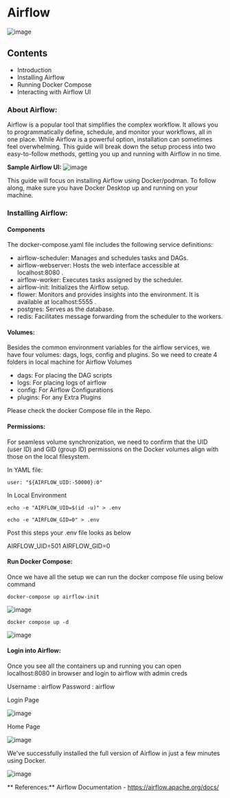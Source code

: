 # Airflow
![image](https://github.com/raviteja10096/Airflow/assets/33113373/616ab9f8-5782-4179-b13d-e9a1a131186a)

## Contents
- Introduction
- Installing Airflow
- Running Docker Compose
- Interacting with Airflow UI

### About Airflow:

Airflow is a popular tool that simplifies the complex workflow. It allows you to programmatically define, schedule, and monitor your workflows, all in one place. While Airflow is a powerful option, installation can sometimes feel overwhelming. This guide will break down the setup process into two easy-to-follow methods, getting you up and running with Airflow in no time.

**Sample Airflow UI:**
![image](https://github.com/raviteja10096/Airflow/assets/33113373/54f4ffde-96ce-4d5b-9bac-3f4bc969f7a7)


This guide will focus on installing Airflow using Docker/podman. To follow along, make sure you have Docker Desktop up and running on your machine.

### Installing Airflow:

#### Components
The docker-compose.yaml file includes the following service definitions: 

- airflow-scheduler: Manages and schedules tasks and DAGs.
- airflow-webserver: Hosts the web interface accessible at localhost:8080 .
- airflow-worker: Executes tasks assigned by the scheduler.
- airflow-init: Initializes the Airflow setup. 
- flower: Monitors and provides insights into the environment. It is available at localhost:5555 .
- postgres: Serves as the database.
- redis: Facilitates message forwarding from the scheduler to the workers.

#### Volumes:

Besides the common environment variables for the airflow services, we have four volumes: dags, logs, config and plugins. So we need to create 4 folders in local machine for Airflow Volumes

- dags: For placing the DAG scripts
- logs: For placing logs of airflow
- config: For Airflow Configurations
- plugins: For any Extra Plugins 

Please check the docker Compose file in the Repo. 

#### Permissions:
For seamless volume synchronization, we need to confirm that the UID (user ID) and GID (group ID) permissions on the Docker volumes align with those on the local filesystem.

In YAML file:

```user: "${AIRFLOW_UID:-50000}:0"```

In Local Environment

```echo -e "AIRFLOW_UID=$(id -u)" > .env```

```echo -e "AIRFLOW_GID=0" > .env```

Post this steps your .env file looks as below 

AIRFLOW_UID=501
AIRFLOW_GID=0

#### Run Docker Compose:
Once we have all the setup we can run the docker compose file using below command

 ```docker-compose up airflow-init```

 ![image](https://github.com/raviteja10096/Airflow/assets/33113373/0f8ab18b-446e-400a-a4b5-b77eada33e22)

 
  ```docker compose up -d```
  
  ![image](https://github.com/raviteja10096/Airflow/assets/33113373/4da11f4d-42ec-4fb7-bdb5-630cf119bbaa)


#### Login into Airflow:
Once you see all the containers up and running you can open localhost:8080 in browser and login to airflow with admin creds

Username : airflow
Password :  airflow

Login Page

![image](https://github.com/raviteja10096/Airflow/assets/33113373/82c43f3f-6c82-46d2-98d4-79da627a9ede)

Home Page

![image](https://github.com/raviteja10096/Airflow/assets/33113373/01fc22e0-14f2-45f2-9c3d-2bd56f5fbfa6)


 We've successfully installed the full version of Airflow in just a few minutes using Docker.
 
 ![image](https://github.com/raviteja10096/Airflow/assets/33113373/a88309a7-c6be-49f1-8156-d7aa7277e6b0)

** References:**
Airflow Documentation - https://airflow.apache.org/docs/

